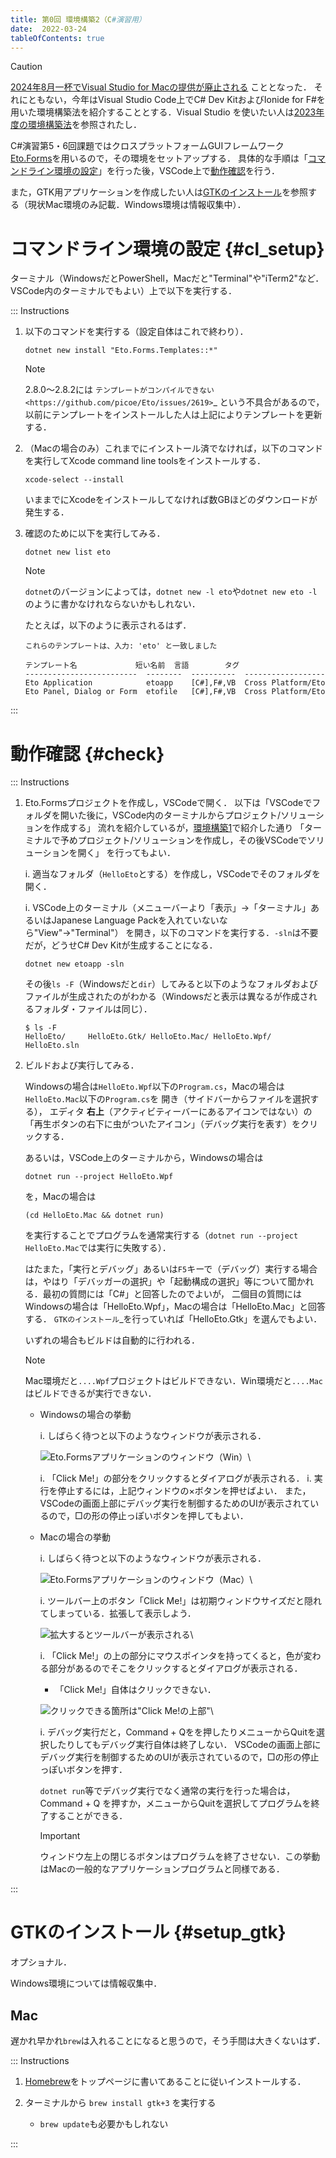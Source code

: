 ```yaml
---
title: 第0回 環境構築2（C#演習用）
date:  2022-03-24
tableOfContents: true
---
```


> [!CAUTION]
> [2024年8月一杯でVisual Studio for Macの提供が廃止される](https://learn.microsoft.com/en-us/visualstudio/mac/what-happened-to-vs-for-mac?view=vsmac-2022) こととなった．
> それにともない，今年はVisual Studio Code上でC# Dev KitおよびIonide for F#を用いた環境構築法を紹介することとする．Visual Studio を使いたい人は[2023年度の環境構築法](./setup_gui_2023.html)を参照されたし．

C#演習第5・6回課題ではクロスプラットフォームGUIフレームワーク[Eto.Forms](https://github.com/picoe/Eto)を用いるので，その環境をセットアップする．
具体的な手順は「[コマンドライン環境の設定](#cl_setup)」を行った後，VSCode上で[動作確認](#check)を行う．

また，GTK用アプリケーションを作成したい人は[GTKのインストール](#setup_gtk)を参照する（現状Mac環境のみ記載．Windows環境は情報収集中）．

# コマンドライン環境の設定 {#cl_setup}

ターミナル（WindowsだとPowerShell，Macだと"Terminal"や"iTerm2"など．VSCode内のターミナルでもよい）上で以下を実行する．

::: Instructions

1. 以下のコマンドを実行する（設定自体はこれで終わり）．

   ```console 
   dotnet new install "Eto.Forms.Templates::*"
   ```

   > [!NOTE]
   > 2.8.0〜2.8.2には `テンプレートがコンパイルできない <https://github.com/picoe/Eto/issues/2619>`_ という不具合があるので，
   > 以前にテンプレートをインストールした人は上記によりテンプレートを更新する．

1. （Macの場合のみ）これまでにインストール済でなければ，以下のコマンドを実行してXcode command line toolsをインストールする．

   ```console
   xcode-select --install 
   ```

   いままでにXcodeをインストールしてなければ数GBほどのダウンロードが発生する．

1. 確認のために以下を実行してみる．

   ```console
   dotnet new list eto
   ```

   > [!NOTE]
   > ``dotnet``のバージョンによっては，``dotnet new -l eto``や``dotnet new eto -l``のように書かなけれならないかもしれない．

   たとえば，以下のように表示されるはず．

   ```text
   これらのテンプレートは、入力: 'eto' と一致しました
   
   テンプレート名             短い名前  言語        タグ
   -------------------------  --------  ----------  ------------------
   Eto Application            etoapp    [C#],F#,VB  Cross Platform/Eto
   Eto Panel, Dialog or Form  etofile   [C#],F#,VB  Cross Platform/Eto
   ```

:::

# 動作確認 {#check}

::: Instructions

1. Eto.Formsプロジェクトを作成し，VSCodeで開く．
   以下は「VSCodeでフォルダを開いた後に，VSCode内のターミナルからプロジェクト/ソリューションを作成する」
   流れを紹介しているが，[環境構築1](./setup.html)で紹介した通り
   「ターミナルで予めプロジェクト/ソリューションを作成し，その後VSCodeでソリューションを開く」
   を行ってもよい．

   i. 適当なフォルダ（``HelloEto``とする）を作成し，VSCodeでそのフォルダを開く．

   i. VSCode上のターミナル（メニューバーより「表示」→「ターミナル」あるいはJapanese Language Packを入れていないなら"View"→"Terminal"）
      を開き，以下のコマンドを実行する．``-sln``は不要だが，どうせC# Dev Kitが生成することになる．

      ```console
      dotnet new etoapp -sln 
      ```

      その後``ls -F``（Windowsだと``dir``）してみると以下のようなフォルダおよびファイルが生成されたのがわかる（Windowsだと表示は異なるが作成されるフォルダ・ファイルは同じ）．

      ```console
      $ ls -F 
      HelloEto/     HelloEto.Gtk/ HelloEto.Mac/ HelloEto.Wpf/ HelloEto.sln
      ```

1. ビルドおよび実行してみる．

   Windowsの場合は``HelloEto.Wpf``以下の``Program.cs``，Macの場合は``HelloEto.Mac``以下の``Program.cs``を
   開き（サイドバーからファイルを選択する）， エディタ **右上**（アクティビティーバーにあるアイコンではない）の「再生ボタンの右下に虫がついたアイコン」（デバッグ実行を表す）をクリックする．

   あるいは，VSCode上のターミナルから，Windowsの場合は

   ```console
   dotnet run --project HelloEto.Wpf
   ```

   を，Macの場合は

   ```console
   (cd HelloEto.Mac && dotnet run) 
   ```

   を実行することでプログラムを通常実行する（``dotnet run --project HelloEto.Mac``では実行に失敗する）．

   はたまた，「実行とデバッグ」あるいは``F5``キーで（デバッグ）実行する場合は，やはり「デバッガーの選択」や「起動構成の選択」等について聞かれる．最初の質問には「C#」と回答したのでよいが，
   二個目の質問にはWindowsの場合は「HelloEto.Wpf」，Macの場合は「HelloEto.Mac」と回答する． `GTKのインストール`_を行っていれば「HelloEto.Gtk」を選んでもよい．

   いずれの場合もビルドは自動的に行われる．

   > [!NOTE]
   > Mac環境だと``....Wpf``プロジェクトはビルドできない．Win環境だと``....Mac``はビルドできるが実行できない．

   * Windowsの場合の挙動

     i. しばらく待つと以下のようなウィンドウが表示される．

        ![Eto.Formsアプリケーションのウィンドウ（Win）](images/ss_eto/etoapp_wpf.png)\

     i. 「Click Me!」の部分をクリックするとダイアログが表示される．
     i. 実行を停止するには，上記ウィンドウの×ボタンを押せばよい．
        また，VSCodeの画面上部にデバッグ実行を制御するためのUIが表示されているので，□の形の停止っぽいボタンを押してもよい．

   * Macの場合の挙動

     i. しばらく待つと以下のようなウィンドウが表示される．

        ![Eto.Formsアプリケーションのウィンドウ（Mac）](images/ss_eto/mac_mac4.png)\

     i. ツールバー上のボタン「Click Me!」は初期ウィンドウサイズだと隠れてしまっている．拡張して表示しよう．

        ![拡大するとツールバーが表示される](images/ss_eto/mac_mac5.png)\

     i. 「Click Me!」の上の部分にマウスポインタを持ってくると，色が変わる部分があるのでそこをクリックするとダイアログが表示される．

        * 「Click Me!」自体はクリックできない．

        ![クリックできる箇所は"Click Me!の上部"](images/ss_eto/mac_mac6.png)\

     i. デバッグ実行だと，Command + Qをを押したりメニューからQuitを選択したりしてもデバッグ実行自体は終了しない．
        VSCodeの画面上部にデバッグ実行を制御するためのUIが表示されているので，□の形の停止っぽいボタンを押す．

        ``dotnet run``等でデバッグ実行でなく通常の実行を行った場合は，Command + Q を押すか，メニューからQuitを選択してプログラムを終了することができる．

        > [!IMPORTANT]
        > ウィンドウ左上の閉じるボタンはプログラムを終了させない．この挙動はMacの一般的なアプリケーションプログラムと同様である．

:::

# GTKのインストール {#setup_gtk}

オプショナル．

Windows環境については情報収集中．

   <!-- ---------------------
   Windows（情報収集中）
   ---------------------

   https://www.gtk.org/docs/installations/windows/ によると，https://github.com/wingtk/gvsbuild の手順に従うことでインストールできるとある．
   しかし，私の環境では実際にインストールに成功したものの，上で ``dotnet run --project HelloEto.Gtk``をしても直ぐにプログラムが終了する模様． -->

## Mac

遅かれ早かれ``brew``は入れることになると思うので，そう手間は大きくないはず．

::: Instructions

1. [Homebrew](https://brew.sh/)をトップページに書いてあることに従いインストールする． 

1. ターミナルから ``brew install gtk+3`` を実行する

   * ``brew update``も必要かもしれない

:::